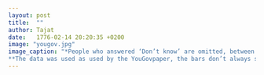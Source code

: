 ```yaml
---
layout: post
title:  ""
author: Tajat
date:   1776-02-14 20:20:35 +0200
image: "yougov.jpg"
image_caption: "*People who answered ‘Don’t know’ are omitted, between 39% - 49% of respondents.
**The data was used as used by the YouGovpaper, the bars don’t always sum up to 100 due to what appears to be rounding errors. It was decided not to fix this to not alter the data."
---
```


<!--more-->
